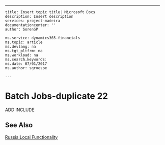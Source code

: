 ---
    title: Insert topic title| Microsoft Docs
    description: Insert description
    services: project-madeira
    documentationcenter: ''
    author: SorenGP

    ms.service: dynamics365-financials
    ms.topic: article
    ms.devlang: na
    ms.tgt_pltfrm: na
    ms.workload: na
    ms.search.keywords:
    ms.date: 07/01/2017
    ms.author: sgroespe

    ---
# Batch Jobs-duplicate 22
ADD INCLUDE<!--[!INCLUDE[bn_batchjobs](../../LocalFunctionalityForMicrosoftDynamicsNav2016/Australia/includes/bn_batchjobs_md.md)]-->  
  
## See Also  
 [Russia Local Functionality](../../LocalFunctionalityForMicrosoftDynamicsNav2016/Russia/russia-local-functionality.md)